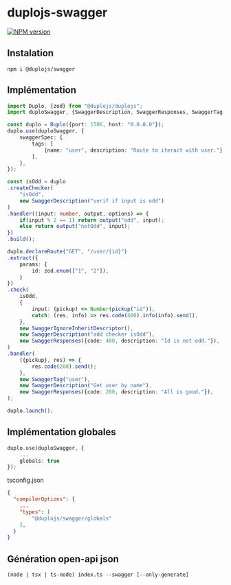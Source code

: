 # duplojs-swagger
[![NPM version](https://img.shields.io/npm/v/@duplojs/swagger)](https://www.npmjs.com/package/@duplojs/swagger)

## Instalation
```
npm i @duplojs/swagger
```

## Implémentation
```ts
import Duplo, {zod} from "@duplojs/duplojs";
import duploSwagger, {SwaggerDescription, SwaggerResponses, SwaggerTag, SwaggerIgnoreInheritDescriptor} from "@duplojs/swagger";

const duplo = Duplo({port: 1506, host: "0.0.0.0"});
duplo.use(duploSwagger, {
    swaggerSpec: {
        tags: [
            {name: "user", description: "Route to iteract with user."}
        ],
    },
});

const isOdd = duplo
.createChecker(
    "isOdd", 
    new SwaggerDescription("verif if input is odd")
)
.handler((input: number, output, options) => {
    if(input % 2 == 1) return output("odd", input);
    else return output("notOdd", input);
})
.build();

duplo.declareRoute("GET", "/user/{id}")
.extract({
    params: {
        id: zod.enum(["1", "2"]),
    }
})
.check(
    isOdd,
    {
        input: (pickup) => Number(pickup("id")),
        catch: (res, info) => res.code(400).info(info).send(),
    },
    new SwaggerIgnoreInheritDescriptor(),
    new SwaggerDescription("add checker isOdd"),
    new SwaggerResponses({code: 400, description: "Id is not odd."}),
)
.handler(
    ({pickup}, res) => {
        res.code(200).send();
    },
    new SwaggerTag("user"),
    new SwaggerDescription("Get user by name"),
    new SwaggerResponses({code: 200, description: "All is good."}),
);

duplo.launch();
```

## Implémentation globales

```ts
duplo.use(duploSwagger, {
    ...
    globals: true
});
```

tsconfig.json
```json
{
  "compilerOptions": {
    ...
    "types": [
		"@duplojs/swagger/globals"
	],
  }
}
```

## Génération open-api json
```
(node | tsx | ts-node) index.ts --swagger [--only-generate]
```